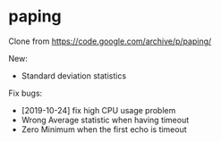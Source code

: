 # paping

Clone from https://code.google.com/archive/p/paping/

New:
- Standard deviation statistics

Fix bugs:
- [2019-10-24] fix high CPU usage problem
- Wrong Average statistic when having timeout 
- Zero Minimum when the first echo is timeout